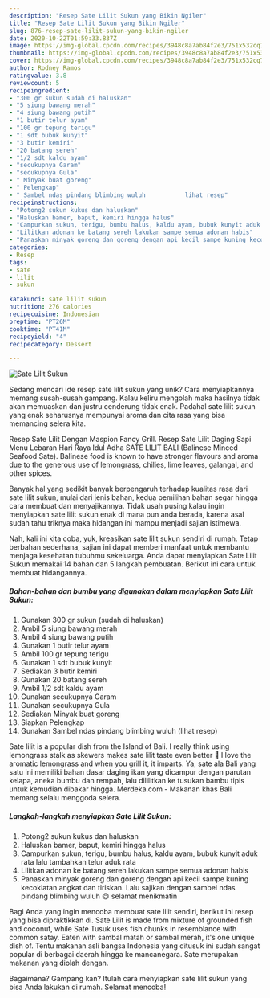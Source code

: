 ```yaml
---
description: "Resep Sate Lilit Sukun yang Bikin Ngiler"
title: "Resep Sate Lilit Sukun yang Bikin Ngiler"
slug: 876-resep-sate-lilit-sukun-yang-bikin-ngiler
date: 2020-10-22T01:59:33.837Z
image: https://img-global.cpcdn.com/recipes/3948c8a7ab84f2e3/751x532cq70/sate-lilit-sukun-foto-resep-utama.jpg
thumbnail: https://img-global.cpcdn.com/recipes/3948c8a7ab84f2e3/751x532cq70/sate-lilit-sukun-foto-resep-utama.jpg
cover: https://img-global.cpcdn.com/recipes/3948c8a7ab84f2e3/751x532cq70/sate-lilit-sukun-foto-resep-utama.jpg
author: Rodney Ramos
ratingvalue: 3.8
reviewcount: 5
recipeingredient:
- "300 gr sukun sudah di haluskan"
- "5 siung bawang merah"
- "4 siung bawang putih"
- "1 butir telur ayam"
- "100 gr tepung terigu"
- "1 sdt bubuk kunyit"
- "3 butir kemiri"
- "20 batang sereh"
- "1/2 sdt kaldu ayam"
- "secukupnya Garam"
- "secukupnya Gula"
- " Minyak buat goreng"
- " Pelengkap"
- " Sambel ndas pindang blimbing wuluh           lihat resep"
recipeinstructions:
- "Potong2 sukun kukus dan haluskan"
- "Haluskan bamer, baput, kemiri hingga halus"
- "Campurkan sukun, terigu, bumbu halus, kaldu ayam, bubuk kunyit aduk rata lalu tambahkan telur aduk rata"
- "Lilitkan adonan ke batang sereh lakukan sampe semua adonan habis"
- "Panaskan minyak goreng dan goreng dengan api kecil sampe kuning kecoklatan angkat dan tiriskan. Lalu sajikan dengan sambel ndas pindang blimbing wuluh 😋 selamat menikmatin"
categories:
- Resep
tags:
- sate
- lilit
- sukun

katakunci: sate lilit sukun 
nutrition: 276 calories
recipecuisine: Indonesian
preptime: "PT26M"
cooktime: "PT41M"
recipeyield: "4"
recipecategory: Dessert

---
```



![Sate Lilit Sukun](https://img-global.cpcdn.com/recipes/3948c8a7ab84f2e3/751x532cq70/sate-lilit-sukun-foto-resep-utama.jpg)

Sedang mencari ide resep sate lilit sukun yang unik? Cara menyiapkannya memang susah-susah gampang. Kalau keliru mengolah maka hasilnya tidak akan memuaskan dan justru cenderung tidak enak. Padahal sate lilit sukun yang enak seharusnya mempunyai aroma dan cita rasa yang bisa memancing selera kita.

Resep Sate Lilit Dengan Maspion Fancy Grill. Resep Sate Lilit Daging Sapi Menu Lebaran Hari Raya Idul Adha SATE LILIT BALI (Balinese Minced Seafood Sate). Balinese food is known to have stronger flavours and aroma due to the generous use of lemongrass, chilies, lime leaves, galangal, and other spices.

Banyak hal yang sedikit banyak berpengaruh terhadap kualitas rasa dari sate lilit sukun, mulai dari jenis bahan, kedua pemilihan bahan segar hingga cara membuat dan menyajikannya. Tidak usah pusing kalau ingin menyiapkan sate lilit sukun enak di mana pun anda berada, karena asal sudah tahu triknya maka hidangan ini mampu menjadi sajian istimewa.


Nah, kali ini kita coba, yuk, kreasikan sate lilit sukun sendiri di rumah. Tetap berbahan sederhana, sajian ini dapat memberi manfaat untuk membantu menjaga kesehatan tubuhmu sekeluarga. Anda dapat menyiapkan Sate Lilit Sukun memakai 14 bahan dan 5 langkah pembuatan. Berikut ini cara untuk membuat hidangannya.

<!--inarticleads1-->

##### Bahan-bahan dan bumbu yang digunakan dalam menyiapkan Sate Lilit Sukun:

1. Gunakan 300 gr sukun (sudah di haluskan)
1. Ambil 5 siung bawang merah
1. Ambil 4 siung bawang putih
1. Gunakan 1 butir telur ayam
1. Ambil 100 gr tepung terigu
1. Gunakan 1 sdt bubuk kunyit
1. Sediakan 3 butir kemiri
1. Gunakan 20 batang sereh
1. Ambil 1/2 sdt kaldu ayam
1. Gunakan secukupnya Garam
1. Gunakan secukupnya Gula
1. Sediakan  Minyak buat goreng
1. Siapkan  Pelengkap
1. Gunakan  Sambel ndas pindang blimbing wuluh           (lihat resep)


Sate lilit is a popular dish from the Island of Bali. I really think using lemongrass stalk as skewers makes sate lilit taste even better 🙂 I love the aromatic lemongrass and when you grill it, it imparts. Ya, sate ala Bali yang satu ini memiliki bahan dasar daging ikan yang dicampur dengan parutan kelapa, aneka bumbu dan rempah, lalu dililitkan ke tusukan bambu tipis untuk kemudian dibakar hingga. Merdeka.com - Makanan khas Bali memang selalu menggoda selera. 

<!--inarticleads2-->

##### Langkah-langkah menyiapkan Sate Lilit Sukun:

1. Potong2 sukun kukus dan haluskan
1. Haluskan bamer, baput, kemiri hingga halus
1. Campurkan sukun, terigu, bumbu halus, kaldu ayam, bubuk kunyit aduk rata lalu tambahkan telur aduk rata
1. Lilitkan adonan ke batang sereh lakukan sampe semua adonan habis
1. Panaskan minyak goreng dan goreng dengan api kecil sampe kuning kecoklatan angkat dan tiriskan. Lalu sajikan dengan sambel ndas pindang blimbing wuluh 😋 selamat menikmatin


Bagi Anda yang ingin mencoba membuat sate lilit sendiri, berikut ini resep yang bisa dipraktikkan di. Sate Lilit is made from mixture of grounded fish and coconut, while Sate Tusuk uses fish chunks in resemblance with common satay. Eaten with sambal matah or sambal merah, it&#39;s one unique dish of. Tentu makanan asli bangsa Indonesia yang ditusuk ini sudah sangat popular di berbagai daerah hingga ke mancanegara. Sate merupakan makanan yang diolah dengan. 

Bagaimana? Gampang kan? Itulah cara menyiapkan sate lilit sukun yang bisa Anda lakukan di rumah. Selamat mencoba!
